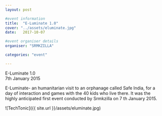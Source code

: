 ```yaml
---
layout: post

#event information
title:  "E-Luminate 1.0"
cover: "../assets/eluminate.jpg"
date:   2017-10-07

#event organiser details
organiser: "SRMKZILLA"

categories: "event"

---
```



E-Luminate 1.0 <br>
7th January 2015

E-Luminate- an humanitarian visit to an orphanage called Safe India, for a day
of interaction and games with the 40 kids who live there. It was the highly anticipated
first event conducted by Srmkzilla on 7 th January 2015.

![TechTonic]({{ site.url }}/assets/eluminate.jpg)




